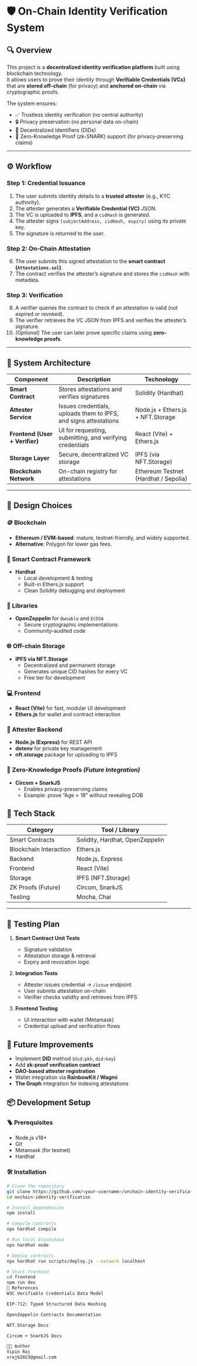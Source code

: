 # 🛡️ On-Chain Identity Verification System

## 🔍 Overview

This project is a **decentralized identity verification platform** built using blockchain technology.  
It allows users to prove their identity through **Verifiable Credentials (VCs)** that are **stored off-chain** (for privacy) and **anchored on-chain** via cryptographic proofs.

The system ensures:
- ✅ Trustless identity verification (no central authority)
- 🔒 Privacy preservation (no personal data on-chain)
- 🧾 Decentralized Identifiers (DIDs)
- 🧠 Zero-Knowledge Proof (zk-SNARK) support (for privacy-preserving claims)

---

## ⚙️ Workflow

### Step 1: Credential Issuance
1. The user submits identity details to a **trusted attester** (e.g., KYC authority).
2. The attester generates a **Verifiable Credential (VC)** JSON.
3. The VC is uploaded to **IPFS**, and a `cidHash` is generated.
4. The attester signs `(subjectAddress, cidHash, expiry)` using its private key.
5. The signature is returned to the user.

### Step 2: On-Chain Attestation
6. The user submits this signed attestation to the **smart contract (`Attestations.sol`)**.
7. The contract verifies the attester’s signature and stores the `cidHash` with metadata.

### Step 3: Verification
8. A verifier queries the contract to check if an attestation is valid (not expired or revoked).
9. The verifier retrieves the VC JSON from IPFS and verifies the attester’s signature.
10. *(Optional)* The user can later prove specific claims using **zero-knowledge proofs**.

---

## 🧱 System Architecture

| Component | Description | Technology |
|------------|--------------|-------------|
| **Smart Contract** | Stores attestations and verifies signatures | Solidity (Hardhat) |
| **Attester Service** | Issues credentials, uploads them to IPFS, and signs attestations | Node.js + Ethers.js + NFT.Storage |
| **Frontend (User + Verifier)** | UI for requesting, submitting, and verifying credentials | React (Vite) + Ethers.js |
| **Storage Layer** | Secure, decentralized VC storage | IPFS (via NFT.Storage) |
| **Blockchain Network** | On-chain registry for attestations | Ethereum Testnet (Hardhat / Sepolia) |

---

## 🧠 Design Choices

### 🪙 Blockchain
- **Ethereum / EVM-based**: mature, testnet-friendly, and widely supported.
- **Alternative**: Polygon for lower gas fees.

### 🧩 Smart Contract Framework
- **Hardhat**  
  - Local development & testing  
  - Built-in Ethers.js support  
  - Clean Solidity debugging and deployment

### 🔐 Libraries
- **OpenZeppelin** for `Ownable` and `ECDSA`
  - Secure cryptographic implementations  
  - Community-audited code

### 🌐 Off-chain Storage
- **IPFS via NFT.Storage**
  - Decentralized and permanent storage  
  - Generates unique CID hashes for every VC  
  - Free tier for development

### 💻 Frontend
- **React (Vite)** for fast, modular UI development  
- **Ethers.js** for wallet and contract interaction

### 🧾 Attester Backend
- **Node.js (Express)** for REST API  
- **dotenv** for private key management  
- **nft.storage** package for uploading to IPFS

### 🧮 Zero-Knowledge Proofs *(Future Integration)*
- **Circom + SnarkJS**  
  - Enables privacy-preserving claims  
  - Example: prove “Age > 18” without revealing DOB


## 🧰 Tech Stack

| Category | Tool / Library |
|-----------|----------------|
| Smart Contracts | Solidity, Hardhat, OpenZeppelin |
| Blockchain Interaction | Ethers.js |
| Backend | Node.js, Express |
| Frontend | React (Vite) |
| Storage | IPFS (NFT.Storage) |
| ZK Proofs (Future) | Circom, SnarkJS |
| Testing | Mocha, Chai |

---

## 🧪 Testing Plan

1. **Smart Contract Unit Tests**
   - Signature validation
   - Attestation storage & retrieval
   - Expiry and revocation logic

2. **Integration Tests**
   - Attester issues credential → `/issue` endpoint
   - User submits attestation on-chain
   - Verifier checks validity and retrieves from IPFS

3. **Frontend Testing**
   - UI interaction with wallet (Metamask)
   - Credential upload and verification flows



## 🚀 Future Improvements

- Implement **DID** method (`did:pkh`, `did:key`)
- Add **zk-proof verification contract**
- **DAO-based attester registration**
- Wallet integration via **RainbowKit / Wagmi**
- **The Graph** integration for indexing attestations


## 📦 Development Setup

### 🪜 Prerequisites
- Node.js v18+
- Git
- Metamask (for testnet)
- Hardhat

### 🛠️ Installation

```bash
# Clone the repository
git clone https://github.com/<your-username>/onchain-identity-verification.git
cd onchain-identity-verification

# Install dependencies
npm install

# Compile contracts
npx hardhat compile

# Run local blockchain
npx hardhat node

# Deploy contracts
npx hardhat run scripts/deploy.js --network localhost

# Start frontend
cd frontend
npm run dev
📄 References
W3C Verifiable Credentials Data Model

EIP-712: Typed Structured Data Hashing

OpenZeppelin Contracts Documentation

NFT.Storage Docs

Circom + SnarkJS Docs

👨‍💻 Author
Vipin Raj
vraj62023@gmail.com

